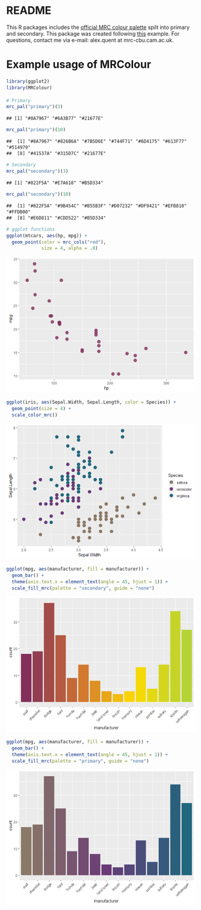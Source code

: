 README
================

This R packages includes the [official MRC colour palette](https://mrc.ukri.org/about/information-standards/mrc-brand-guidelines/colour-palette/) spilt into primary and secondary. This package was created following [this](https://drsimonj.svbtle.com/creating-corporate-colour-palettes-for-ggplot2) example. For questions, contact me via e-mail: alex.quent at mrc-cbu.cam.ac.uk.

Example usage of MRColour
==========================

``` r
library(ggplot2)
library(MRColour)

# Primary 
mrc_pal("primary")(3)
```

    ## [1] "#8A7967" "#6A3B77" "#21677E"

``` r
mrc_pal("primary")(10)
```

    ##  [1] "#8A7967" "#826B6A" "#7B5D6E" "#744F71" "#6D4175" "#613F77" "#514979"
    ##  [8] "#41537A" "#315D7C" "#21677E"

``` r
# Secondary
mrc_pal("secondary")(3)
```

    ## [1] "#822F5A" "#E7A618" "#B5D334"

``` r
mrc_pal("secondary")(10)
```

    ##  [1] "#822F5A" "#9B454C" "#B55B3F" "#D07232" "#DF9421" "#EFB810" "#FFDB00"
    ##  [8] "#E6D811" "#CDD522" "#B5D334"

``` r
# ggplot functions
ggplot(mtcars, aes(hp, mpg)) +
  geom_point(color = mrc_cols("red"),
             size = 4, alpha = .8)
```

![](README_files/figure-markdown_github/unnamed-chunk-1-1.png)

``` r
ggplot(iris, aes(Sepal.Width, Sepal.Length, color = Species)) +
  geom_point(size = 4) +
  scale_color_mrc()
```

![](README_files/figure-markdown_github/unnamed-chunk-1-2.png)

``` r
ggplot(mpg, aes(manufacturer, fill = manufacturer)) +
  geom_bar() +
  theme(axis.text.x = element_text(angle = 45, hjust = 1)) +
  scale_fill_mrc(palette = "secondary", guide = "none")
```

![](README_files/figure-markdown_github/unnamed-chunk-1-3.png)

``` r
ggplot(mpg, aes(manufacturer, fill = manufacturer)) +
  geom_bar() +
  theme(axis.text.x = element_text(angle = 45, hjust = 1)) +
  scale_fill_mrc(palette = "primary", guide = "none")
```

![](README_files/figure-markdown_github/unnamed-chunk-1-4.png)
